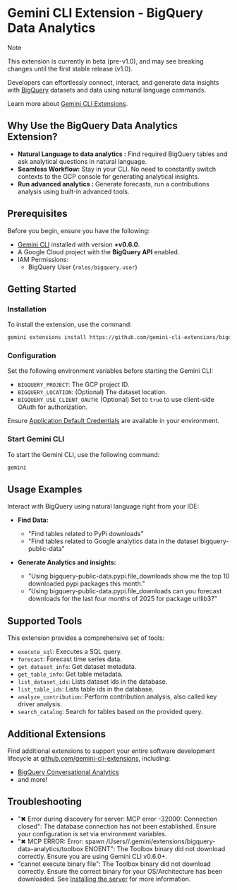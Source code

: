 # Gemini CLI Extension - BigQuery Data Analytics

> [!NOTE]
> This extension is currently in beta (pre-v1.0), and may see breaking changes until the first stable release (v1.0).

Developers can effortlessly connect, interact, and generate data insights with [BigQuery](https://cloud.google.com/bigquery/docs) datasets and data using natural language commands.

Learn more about [Gemini CLI Extensions](https://github.com/google-gemini/gemini-cli/blob/main/docs/extensions/index.md).

## Why Use the BigQuery Data Analytics Extension?

* **Natural Language to data analytics :** Find required BigQuery tables and ask analytical questions in natural language.
* **Seamless Workflow:** Stay in your CLI. No need to constantly switch contexts to the GCP console for generating analytical insights.
* **Run advanced analytics :** Generate forecasts, run a contributions analysis using built-in advanced tools.

## Prerequisites

Before you begin, ensure you have the following:

*   [Gemini CLI](https://github.com/google-gemini/gemini-cli) installed with version **+v0.6.0**.
*   A Google Cloud project with the **BigQuery API** enabled.
*   IAM Permissions:
    *   BigQuery User (`roles/bigquery.user`)

## Getting Started

### Installation

To install the extension, use the command:

```bash
gemini extensions install https://github.com/gemini-cli-extensions/bigquery-data-analytics
```

### Configuration

Set the following environment variables before starting the Gemini CLI:

*   `BIGQUERY_PROJECT`: The GCP project ID.
*   `BIGQUERY_LOCATION`: (Optional) The dataset location.
*   `BIGQUERY_USE_CLIENT_OAUTH`: (Optional) Set to `true` to use client-side OAuth for authorization.

Ensure [Application Default Credentials](https://cloud.google.com/docs/authentication/gcloud) are available in your environment.

### Start Gemini CLI

To start the Gemini CLI, use the following command:

```bash
gemini
```

## Usage Examples

Interact with BigQuery using natural language right from your IDE:

* **Find Data:**

  * "Find tables related to PyPi downloads"
  * "Find tables related to Google analytics data in the dataset bigquery-public-data"

* **Generate Analytics and insights:**

  * "Using bigquery-public-data.pypi.file\_downloads show me the top 10 downloaded pypi packages this month."
  * “Using bigquery-public-data.pypi.file\_downloads can you forecast downloads for the last four months of 2025 for package urllib3?”

## Supported Tools

This extension provides a comprehensive set of tools:

* `execute_sql`: Executes a SQL query.
* `forecast`: Forecast time series data.
* `get_dataset_info`: Get dataset metadata.
* `get_table_info`: Get table metadata.
* `list_dataset_ids`: Lists dataset ids in the database.
* `list_table_ids`: Lists table ids in the database.
* `analyze_contribution`: Perform contribution analysis, also called key driver analysis.
* `search_catalog`: Search for tables based on the provided query.

## Additional Extensions

Find additional extensions to support your entire software development lifecycle at [github.com/gemini-cli-extensions](https://github.com/gemini-cli-extensions), including:
* [BigQuery Conversational Analytics](https://github.com/gemini-cli-extensions/bigquery-conversational-analytics)
* and more!

## Troubleshooting

* "✖ Error during discovery for server: MCP error -32000: Connection closed": The database connection has not been established. Ensure your configuration is set via environment variables.
* "✖ MCP ERROR: Error: spawn /Users/<USER>/.gemini/extensions/bigquery-data-analytics/toolbox ENOENT": The Toolbox binary did not download correctly. Ensure you are using Gemini CLI v0.6.0+.
* "cannot execute binary file": The Toolbox binary did not download correctly. Ensure the correct binary for your OS/Architecture has been downloaded. See [Installing the server](https://googleapis.github.io/genai-toolbox/getting-started/introduction/#installing-the-server) for more information.